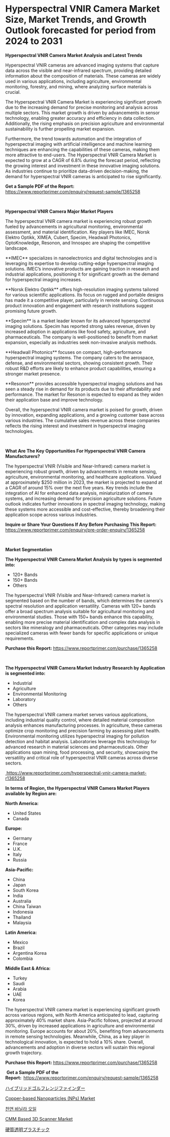<p><h1>Hyperspectral VNIR Camera Market Size, Market Trends, and Growth Outlook forecasted for period from 2024 to 2031</h1></p><p><strong>Hyperspectral VNIR Camera Market Analysis and Latest Trends</strong></p>
<p><p>Hyperspectral VNIR cameras are advanced imaging systems that capture data across the visible and near-infrared spectrum, providing detailed information about the composition of materials. These cameras are widely used in various applications, including agriculture, environmental monitoring, forestry, and mining, where analyzing surface materials is crucial.</p><p>The Hyperspectral VNIR Camera Market is experiencing significant growth due to the increasing demand for precise monitoring and analysis across multiple sectors. This market growth is driven by advancements in sensor technology, enabling greater accuracy and efficiency in data collection. Additionally, the rising emphasis on precision agriculture and environmental sustainability is further propelling market expansion.</p><p>Furthermore, the trend towards automation and the integration of hyperspectral imaging with artificial intelligence and machine learning techniques are enhancing the capabilities of these cameras, making them more attractive to end-users. The Hyperspectral VNIR Camera Market is expected to grow at a CAGR of 6.8% during the forecast period, reflecting the growing interest and investment in these innovative imaging solutions. As industries continue to prioritize data-driven decision-making, the demand for hyperspectral VNIR cameras is anticipated to rise significantly.</p></p>
<p><strong>Get a Sample PDF of the Report:&nbsp;</strong> <a href="https://www.reportprimer.com/enquiry/request-sample/1365258">https://www.reportprimer.com/enquiry/request-sample/1365258</a></p>
<p>&nbsp;</p>
<p><strong>Hyperspectral VNIR Camera Major Market Players</strong></p>
<p><p>The hyperspectral VNIR camera market is experiencing robust growth fueled by advancements in agricultural monitoring, environmental assessment, and material identification. Key players like IMEC, Norsk Elektro Optikk, XIMEA, Cubert, Specim, Headwall Photonics, OptoKnowledge, Resonon, and Innospec are shaping the competitive landscape.</p><p>**IMEC** specializes in nanoelectronics and digital technologies and is leveraging its expertise to develop cutting-edge hyperspectral imaging solutions. IMEC’s innovative products are gaining traction in research and industrial applications, positioning it for significant growth as the demand for hyperspectral imaging increases.</p><p>**Norsk Elektro Optikk** offers high-resolution imaging systems tailored for various scientific applications. Its focus on rugged and portable designs has made it a competitive player, particularly in remote sensing. Continuous product innovation and engagement with research institutions suggest promising future growth.</p><p>**Specim** is a market leader known for its advanced hyperspectral imaging solutions. Specim has reported strong sales revenue, driven by increased adoption in applications like food safety, agriculture, and pharmaceuticals. The company is well-positioned to benefit from market expansion, especially as industries seek non-invasive analysis methods.</p><p>**Headwall Photonics** focuses on compact, high-performance hyperspectral imaging systems. The company caters to the aerospace, defense, and environmental sectors, showing consistent growth. Their robust R&D efforts are likely to enhance product capabilities, ensuring a stronger market presence.</p><p>**Resonon** provides accessible hyperspectral imaging solutions and has seen a steady rise in demand for its products due to their affordability and performance. The market for Resonon is expected to expand as they widen their application base and improve technology.</p><p>Overall, the hyperspectral VNIR camera market is poised for growth, driven by innovation, expanding applications, and a growing customer base across various industries. The cumulative sales revenue across these companies reflects the rising interest and investment in hyperspectral imaging technologies.</p></p>
<p>&nbsp;</p>
<p><strong>What Are The Key Opportunities For Hyperspectral VNIR Camera Manufacturers?</strong></p>
<p><p>The hyperspectral VNIR (Visible and Near-Infrared) camera market is experiencing robust growth, driven by advancements in remote sensing, agriculture, environmental monitoring, and healthcare applications. Valued at approximately $250 million in 2023, the market is projected to expand at a CAGR of around 15% over the next five years. Key trends include the integration of AI for enhanced data analysis, miniaturization of camera systems, and increasing demand for precision agriculture solutions. Future outlook indicates further innovations in spectral imaging technology, making these systems more accessible and cost-effective, thereby broadening their application scope across various industries.</p></p>
<p><strong>Inquire or Share Your Questions If Any Before Purchasing This Report:</strong> <a href="https://www.reportprimer.com/enquiry/pre-order-enquiry/1365258">https://www.reportprimer.com/enquiry/pre-order-enquiry/1365258</a></p>
<p>&nbsp;</p>
<p><strong>Market Segmentation</strong></p>
<p><strong>The Hyperspectral VNIR Camera Market Analysis by types is segmented into:</strong></p>
<p><ul><li>120+ Bands</li><li>150+ Bands</li><li>Others</li></ul></p>
<p><p>The hyperspectral VNIR (Visible and Near-Infrared) camera market is segmented based on the number of bands, which determines the camera's spectral resolution and application versatility. Cameras with 120+ bands offer a broad spectrum analysis suitable for agricultural monitoring and environmental studies. Those with 150+ bands enhance this capability, enabling more precise material identification and complex data analysis in sectors like mineralogy and pharmaceuticals. Other categories may include specialized cameras with fewer bands for specific applications or unique requirements.</p></p>
<p><strong>Purchase this Report:&nbsp;</strong><a href="https://www.reportprimer.com/purchase/1365258">https://www.reportprimer.com/purchase/1365258</a></p>
<p>&nbsp;</p>
<p><strong>The Hyperspectral VNIR Camera Market Industry Research by Application is segmented into:</strong></p>
<p><ul><li>Industrial</li><li>Agriculture</li><li>Environmental Monitoring</li><li>Laboratory</li><li>Others</li></ul></p>
<p><p>The hyperspectral VNIR camera market serves various applications, including industrial quality control, where detailed material composition analysis enhances manufacturing processes. In agriculture, these cameras optimize crop monitoring and precision farming by assessing plant health. Environmental monitoring utilizes hyperspectral imaging for pollution detection and habitat analysis. Laboratories leverage this technology for advanced research in material sciences and pharmaceuticals. Other applications span mining, food processing, and security, showcasing the versatility and critical role of hyperspectral VNIR cameras across diverse sectors.</p></p>
<p><a href="https://www.reportprimer.com/hyperspectral-vnir-camera-market-r1365258">&nbsp;https://www.reportprimer.com/hyperspectral-vnir-camera-market-r1365258</a></p>
<p><strong>In terms of Region, the Hyperspectral VNIR Camera Market Players available by Region are:</strong></p>
<p>
    <p> <strong> North America: </strong>
        <ul>
            <li>United States</li>
            <li>Canada</li>
        </ul>
        </p> 
    <p> <strong> Europe: </strong>
        <ul>
            <li>Germany</li>
            <li>France</li>
            <li>U.K.</li>
            <li>Italy</li>
            <li>Russia</li>
        </ul>
        </p> 
    <p> <strong> Asia-Pacific: </strong>
        <ul>
            <li>China</li>
            <li>Japan</li>
            <li>South Korea</li>
            <li>India</li>
            <li>Australia</li>
            <li>China Taiwan</li>
            <li>Indonesia</li>
            <li>Thailand</li>
            <li>Malaysia</li>
        </ul>
        </p> 
    <p> <strong> Latin America: </strong>
        <ul>
            <li>Mexico</li>
            <li>Brazil</li>
            <li>Argentina Korea</li>
            <li>Colombia</li>
        </ul>
        </p> 
    <p> <strong> Middle East & Africa: </strong>
        <ul>
            <li>Turkey</li>
            <li>Saudi</li>
            <li>Arabia</li>
            <li>UAE</li>
            <li>Korea</li>
        </ul>
    </p>
    </p>
<p><p>The hyperspectral VNIR camera market is experiencing significant growth across various regions, with North America anticipated to lead, capturing approximately 40% market share. Asia-Pacific follows, projected at around 30%, driven by increased applications in agriculture and environmental monitoring. Europe accounts for about 20%, benefiting from advancements in remote sensing technologies. Meanwhile, China, as a key player in technological innovation, is expected to hold a 10% share. Overall, advancements and adoption in diverse sectors will sustain this regional growth trajectory.</p></p>
<p><strong>Purchase this Report: </strong><a href="https://www.reportprimer.com/purchase/1365258">https://www.reportprimer.com/purchase/1365258</a></p>
<p>&nbsp;<strong>Get a Sample PDF of the Report:&nbsp;&nbsp;</strong><a href="https://www.reportprimer.com/enquiry/request-sample/1365258">https://www.reportprimer.com/enquiry/request-sample/1365258</a></p>
<p><strong></strong></p>
<p><p><a href="https://github.com/lababdou/Market-Research-Report-List-6/blob/main/685573113910.md">ハイブリッドゴルフレンジファインダー</a></p><p><a href="https://issuu.com/reportprime-2/docs/copper-based-nanoparticles-nps-mark_fce97d6a338311">Copper-based Nanoparticles (NPs) Market</a></p><p><a href="https://medium.com/@pjduffin/%EC%9E%90%EC%97%B0-%EB%B0%94%EB%8B%90%EB%9D%BC-%EC%98%A4%EC%9D%BC-%EC%8B%9C%EC%9E%A5%EC%9D%98-%EC%A7%84%ED%99%94-%EA%B8%80%EB%A1%9C%EB%B2%8C-%ED%8A%B8%EB%A0%8C%EB%93%9C-%EB%B0%8F-%EC%A7%80%EC%97%AD-%EC%97%AD%ED%95%99-2024-2031-7b5e9ec9b5b6">천연 바닐라 오일</a></p><p><a href="https://github.com/WayneHopkins413/Market-Research-Report-List-1/blob/main/cmm-based-3d-scanner-market.md">CMM Based 3D Scanner Market</a></p><p><a href="https://medium.com/@janrona788520/%E5%89%9B%E6%80%A7%E9%80%8F%E6%98%8E%E3%83%97%E3%83%A9%E3%82%B9%E3%83%81%E3%83%83%E3%82%AF%E5%B8%82%E5%A0%B4%E3%81%AE%E8%A6%8F%E6%A8%A1%E3%81%A8%E3%82%B7%E3%82%A7%E3%82%A2%E5%88%86%E6%9E%90-%E6%88%90%E9%95%B7%E3%83%88%E3%83%AC%E3%83%B3%E3%83%89%E3%81%A8%E4%BA%88%E6%B8%AC-2024-2031-abde47c08e2a?postPublishedType=repub">硬質透明プラスチック</a></p></p>